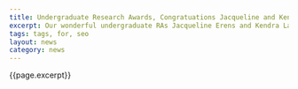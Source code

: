 ```yaml
---
title: Undergraduate Research Awards, Congratuations Jacqueline and Kendra!
excerpt: Our wonderful undergraduate RAs Jacqueline Erens and Kendra Lange won Psychology Undergraduate Research Awards.
tags: tags, for, seo
layout: news
category: news
---
```


{{page.excerpt}}